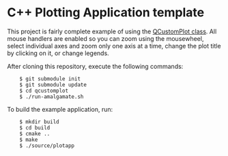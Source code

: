 C++ Plotting Application template
=================================

This project is fairly complete example of using the [QCustomPlot
class](http://www.qcustomplot.com/). All mouse handlers are enabled so you can
zoom using the mousewheel, select individual axes and zoom only one axis at a
time, change the plot title by clicking on it, or change legends.

After cloning this repository, execute the following commands:

        $ git submodule init
        $ git submodule update
        $ cd qcustomplot
        $ ./run-amalgamate.sh

To build the example application, run:

        $ mkdir build
        $ cd build
        $ cmake ..
        $ make
        $ ./source/plotapp

